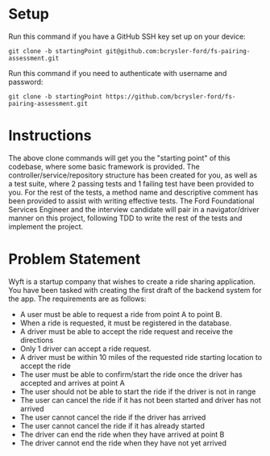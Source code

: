 # Setup
Run this command if you have a GitHub SSH key set up on your device:
```
git clone -b startingPoint git@github.com:bcrysler-ford/fs-pairing-assessment.git
```
Run this command if you need to authenticate with username and password:
```
git clone -b startingPoint https://github.com/bcrysler-ford/fs-pairing-assessment.git
```

# Instructions
The above clone commands will get you the "starting point" of this codebase, where some basic framework is provided.
The controller/service/repository structure has been created for you, as well as a test suite, where 2 passing tests and 1 failing test have been provided to you. For the rest of the tests, a method name and descriptive comment has been provided to assist with writing effective tests.
The Ford Foundational Services Engineer and the interview candidate will pair in a navigator/driver manner on this project, following TDD to write the rest of the tests and implement the project.


# Problem Statement
Wyft is a startup company that wishes to create a ride sharing application.
You have been tasked with creating the first draft of the backend system for the app. The requirements are as follows:
- A user must be able to request a ride from point A to point B.
- When a ride is requested, it must be registered in the database.
- A driver must be able to accept the ride request and receive the directions
- Only 1 driver can accept a ride request.
- A driver must be within 10 miles of the requested ride starting location to accept the ride
- The user must be able to confirm/start the ride once the driver has accepted and arrives at point A
- The user should not be able to start the ride if the driver is not in range
- The user can cancel the ride if it has not been started and driver has not arrived
- The user cannot cancel the ride if the driver has arrived
- The user cannot cancel the ride if it has already started
- The driver can end the ride when they have arrived at point B
- The driver cannot end the ride when they have not yet arrived
